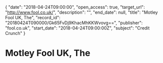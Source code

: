 {
  "date": "2018-04-24T09:00:00", 
  "open_access": true, 
  "target_url": "http://www.fool.co.uk/", 
  "description": "", 
  "end_date": null, 
  "title": "Motley Fool UK, The", 
  "record_id": "20180424T090000/Gk65FvDj9KhacMhKKWvovg==", 
  "publisher": "fool.co.uk", 
  "start_date": "2018-04-24T09:00:00Z", 
  "subject": "Credit Crunch"
}

# Motley Fool UK, The

